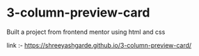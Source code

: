 # 3-column-preview-card
Built a project from frontend mentor using html and css

link :-
https://shreeyashgarde.github.io/3-column-preview-card/
